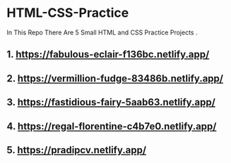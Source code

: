 # HTML-CSS-Practice
In This Repo There Are 5 Small HTML and CSS Practice Projects .

## 1. https://fabulous-eclair-f136bc.netlify.app/

## 2. https://vermillion-fudge-83486b.netlify.app/

## 3. https://fastidious-fairy-5aab63.netlify.app/

## 4. https://regal-florentine-c4b7e0.netlify.app/

## 5. https://pradipcv.netlify.app/
